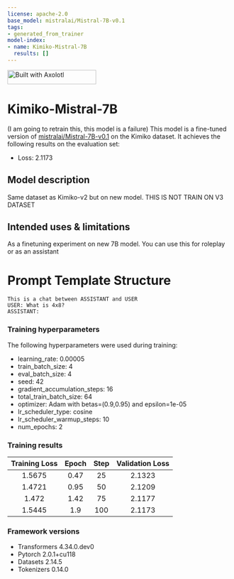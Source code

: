 ```yaml
---
license: apache-2.0
base_model: mistralai/Mistral-7B-v0.1
tags:
- generated_from_trainer
model-index:
- name: Kimiko-Mistral-7B
  results: []
---
```


<!-- This model card has been generated automatically according to the information the Trainer had access to. You
should probably proofread and complete it, then remove this comment. -->

[<img src="https://raw.githubusercontent.com/OpenAccess-AI-Collective/axolotl/main/image/axolotl-badge-web.png" alt="Built with Axolotl" width="200" height="32"/>](https://github.com/OpenAccess-AI-Collective/axolotl)
# Kimiko-Mistral-7B
(I am going to retrain this, this model is a failure)
This model is a fine-tuned version of [mistralai/Mistral-7B-v0.1](https://huggingface.co/mistralai/Mistral-7B-v0.1) on the Kimiko dataset.
It achieves the following results on the evaluation set:
- Loss: 2.1173

## Model description

Same dataset as Kimiko-v2 but on new model. THIS IS NOT TRAIN ON V3 DATASET

## Intended uses & limitations

As a finetuning experiment on new 7B model. You can use this for roleplay or as an assistant

# Prompt Template Structure 
```
This is a chat between ASSISTANT and USER
USER: What is 4x8?
ASSISTANT:

```


### Training hyperparameters

The following hyperparameters were used during training:
- learning_rate: 0.00005
- train_batch_size: 4
- eval_batch_size: 4
- seed: 42
- gradient_accumulation_steps: 16
- total_train_batch_size: 64
- optimizer: Adam with betas=(0.9,0.95) and epsilon=1e-05
- lr_scheduler_type: cosine
- lr_scheduler_warmup_steps: 10
- num_epochs: 2

### Training results

| Training Loss | Epoch | Step | Validation Loss |
|:-------------:|:-----:|:----:|:---------------:|
| 1.5675        | 0.47  | 25   | 2.1323          |
| 1.4721        | 0.95  | 50   | 2.1209          |
| 1.472         | 1.42  | 75   | 2.1177          |
| 1.5445        | 1.9   | 100  | 2.1173          |


### Framework versions

- Transformers 4.34.0.dev0
- Pytorch 2.0.1+cu118
- Datasets 2.14.5
- Tokenizers 0.14.0
